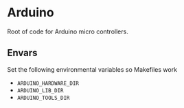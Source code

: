 # Arduino

Root of code for Arduino micro controllers.

## Envars

Set the following environmental variables so Makefiles work

- `ARDUINO_HARDWARE_DIR`
- `ARDUINO_LIB_DIR`
- `ARDUINO_TOOLS_DIR`
